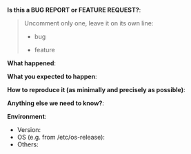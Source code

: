 **Is this a BUG REPORT or FEATURE REQUEST?**:

> Uncomment only one, leave it on its own line: 
>
> - bug
>
> - feature


**What happened**:

**What you expected to happen**:

**How to reproduce it (as minimally and precisely as possible)**:

**Anything else we need to know?**:

**Environment**:
- Version:
- OS (e.g. from /etc/os-release):
- Others:
